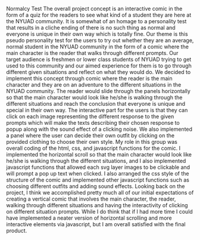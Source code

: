 Normalcy Test
The overall project concept is an interactive comic in the form of a quiz for the readers to see what kind of a student they are here at the NYUAD community. It is somewhat of an homage to a personality test that results in a cliche ending of there is no such thing as normal and everyone is unique in their own way which is totally fine. Our theme is this pseudo personality test for the users to try out whether they are an average, normal student in the NYUAD community in the form of a comic where the main character is the reader that walks through different prompts. Our target audience is freshmen or lower class students of NYUAD trying to get used to this community and our aimed experience for them is to go through different given situations and reflect on what they would do. 
We decided to implement this concept through comic where the reader is the main character and they are on an adventure to the different situations in the NYUAD community. The reader would slide through the panels horizontally so that the main character would look like he/she is walking through the different situations and reach the conclusion that everyone is unique and special in their own way. The interactive part for the users is that they can click on each image representing the different response to the given prompts which will make the texts describing their chosen response to popup along with the sound effect of a clicking noise. We also implemented a panel where the user can decide their own outfit by clicking on the provided clothing to choose their own style. My role in this group was overall coding of the html, css, and javascript functions for the comic. I implemented the horizontal scroll so that the main character would look like he/she is walking through the different situations, and I also implemented javascript functions that allowed each svg layer images to be clickable and will prompt a pop up text when clicked. I also arranged the css style of the structure of the comic and implemented other javascript functions such as choosing different outfits and adding sound effects. 
Looking back on the project, I think we accomplished pretty much all of our initial expectations of creating a vertical comic that involves the main character, the reader, walking through different situations and having the interactivity of clicking on different situation prompts. While I do think that if I had more time I could have implemented a neater version of horizontal scrolling and more interactive elements via javascript, but I am overall satisfied with the final product. 
